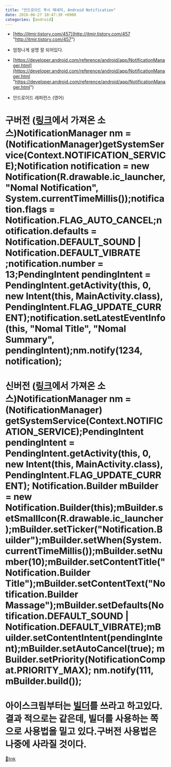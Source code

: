 ```yaml
---
title: "안드로이드 푸시 메세지, Android Notification"
date: 2016-06-27 10:47:30 +0900
categories: [android]
---
```


  
- [http://itmir.tistory.com/457](http://itmir.tistory.com/457 "http://itmir.tistory.com/457")
- 엄청나게 설명 잘 되어있다.

- [https://developer.android.com/reference/android/app/NotificationManager.html](https://developer.android.com/reference/android/app/NotificationManager.html "https://developer.android.com/reference/android/app/NotificationManager.html")
- 안드로이드 레퍼런스 (영어)


  
  
# 구버전 ([링크](http://itmir.tistory.com/457 "링크")에서 가져온 소스)NotificationManager nm = (NotificationManager)getSystemService(Context.NOTIFICATION_SERVICE);Notification notification = new Notification(R.drawable.ic_launcher, "Nomal Notification", System.currentTimeMillis());notification.flags = Notification.FLAG_AUTO_CANCEL;notification.defaults = Notification.DEFAULT_SOUND | Notification.DEFAULT_VIBRATE ;notification.number = 13;PendingIntent pendingIntent = PendingIntent.getActivity(this, 0, new Intent(this, MainActivity.class), PendingIntent.FLAG_UPDATE_CURRENT);notification.setLatestEventInfo(this, "Nomal Title", "Nomal Summary", pendingIntent);nm.notify(1234, notification);  
# 신버전 ([링크](http://itmir.tistory.com/457 "링크")에서 가져온 소스)NotificationManager nm = (NotificationManager) getSystemService(Context.NOTIFICATION_SERVICE);PendingIntent pendingIntent = PendingIntent.getActivity(this, 0, new Intent(this, MainActivity.class), PendingIntent.FLAG_UPDATE_CURRENT); Notification.Builder mBuilder = new Notification.Builder(this);mBuilder.setSmallIcon(R.drawable.ic_launcher);mBuilder.setTicker("Notification.Builder");mBuilder.setWhen(System.currentTimeMillis());mBuilder.setNumber(10);mBuilder.setContentTitle("Notification.Builder Title");mBuilder.setContentText("Notification.Builder Massage");mBuilder.setDefaults(Notification.DEFAULT_SOUND | Notification.DEFAULT_VIBRATE);mBuilder.setContentIntent(pendingIntent);mBuilder.setAutoCancel(true); mBuilder.setPriority(NotificationCompat.PRIORITY_MAX); nm.notify(111, mBuilder.build());  
  
# 아이스크림부터는 [빌더](https://developer.android.com/reference/android/app/Notification.Builder.html "빌더")를 쓰라고 하고있다.결과 적으로는 같은데, 빌더를 사용하는 쪽으로 사용법을 밀고 있다.구버전 사용법은 나중에 사라질 것이다.  



[🔗link](http://www.mins01.com/mh/tech/read/1019)